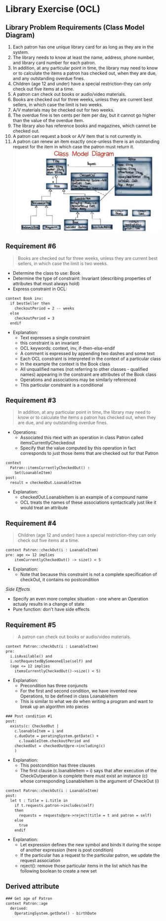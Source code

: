 # Library Exercise (OCL)

## Library Problem Requirements (Class Model Diagram)
1. Each patron has one unique library card for as long as they are in the system.
2. The library needs to know at least the name, address, phone number, and library card number for each patron.
3. In addition, at any particular point in time, the library may need to know or to calculate the items a patron has checked out, when they are due, and any outstanding overdue fines.
4. Children (age 12 and under) have a special restriction-they can only check out five items at a time.
5. A patron can check out books or audio/video materials.
6. Books are checked out for three weeks, unless they are current best sellers, in which case the limit is two weeks.
7. A/V materials may be checked out for two weeks.
8. The overdue fine is ten cents per item per day, but it cannot go higher than the value of the overdue item.
9. The library also has reference books and magazines, which cannot be checked out.
10. A patron can request a book or A/V item that is not currently in.
11. A patron can renew an item exactly once-unless there is an outstanding request for the item in which case the patron must return it.
![library_class_model_diagram](imgs/library_class_model_diagram.png)

## Requirement #6
> Books are checked out for three weeks, unless they are current best sellers, in which case the limit is two weeks. </br>
- Determine the class to use: Book
- Determine the type of constraint: Invariant (describing properties of attributes that must always hold)
- Express constraint in OCL:
```
context Book inv:
  if bestSeller then
    checkoutPeriod = 2 -- weeks
  else
    checkoutPeriod = 3
  endif
```
- Explanation:
	- Text expresses a single constraint
	- this constraint is an invariant
	- OCL keywords: context, inv, if-then-else-endif
	- A comment is expressed by appending two dashes and some text
	- Each OCL constraint is interpreted in the context of a particular class
	- In the example the context is the Book class
	- All unqualified names (not referring to other classes - qualified names) appearing in the constraint are attributes of the Book class
	- Operations and associations may be similarly referenced
	- This particular constraint is a conditional


## Requirement #3
> In addition, at any particular point in time, the library may need to know or to calculate the items a patron has checked out, when they are due, and any outstanding overdue fines. </br>
- Operations:
	- Associated this rtext with an operation in class Patron called itemsCurrentlyCheckedout
	- Specify that the value computed by this operation in fact corresponds to just those items that are checked out for that Patron
```
context
  Patron::itemsCurrentlyCheckedOut() :
    Set(LoanableItem)
post:
  result = checkedOut.LoanableItem
```
- Explanation:
	- checkedOut.LoanableItem is an example of a compound name
	- OCL treats the names of these associations syntactically just like it would treat an attribute

## Requirement #4
> Children (age 12 and under) have a special restriction-they can only check out five items at a time. </br>
```
context Patron::checkOut(i : LoanableItem)
pre: age <= 12 implies
    itemCurrentlyCheckedOut() -> size() < 5
```
- Explanation:
	- Note that because this constraint is not a complete specification of checkOut, it contains no postcondition

*Side Effects*
- Specify an even more complex situation - one where an Operation actualy results in a change of state
- Pure function: don't have side effects

## Requirement #5
> A patron can check out books or audio/video materials. </br>
```
context Patron::checkOut(i : LoanableItem)
pre:
  i.isAvailable() and
  i.notRequestedBySomeoneElse(self) and
  (age <= 12 implies
  	itemsCurrentlyCheckedOut()->size() < 5)
```
- Explanation:
	- Precondition has three conjuncts
	- For the first and second condition, we have invented new Operations, to be defined in class LoanableItem
	- This is similar to what we do when writing a program and want to break up an algorithm into pieces
```
### Post condition #1
post:
  exists(c: CheckedOut |
  	c.loanableItem = i and 
  	c.dueDate = peratingSystem.getDate() + 
  	  c.loaableItem.checkoutPeriod and
  	checkedOut = checkedOut@pre->including(c)
  	)
```
- Explanation:
	- This postcondition has three clauses
	- The first clause (c.loanableItem = i) says that after execution of the CheckOutperation is complete there must exist an instance (c) whose corresponding LoanableItem is the argument of CheckOut (i)

```
context Patron::checkOut(i : LoanableItem)
post:
  let t : Title = i.title in 
    if t.requests.patron->includes(self)
    then
      requests = requests@pre->reject(title = t and patron = self)
    else
      true
    endif
```
- Explanation:
	- Let expression defines the new symbol and binds it during the scope of another expression (here is post condition)
	- If the particular has a request to the particular patron, we update the request association
	- reject(): remove those particular items in the list which has the following boolean to create a new set

## Derived attribute
```
### Get age of Patron
context Patron::age
  derived:
    OperatingSystem.getDate() - birthDate
```








